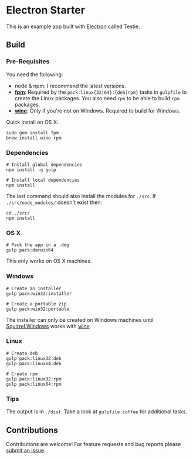 # Electron Starter

This is an example app built with [Electron](http://electron.atom.io/) called Testie.

## Build

### Pre-Requisites

You need the following:

* node & npm: I recommend the latest versions.
* [**fpm**](https://github.com/jordansissel/fpm): Required by the `pack:linux{32|64}:{deb|rpm}` tasks in `gulpfile` to create the Linux packages. You also need `rpm` to be able to build `rpm` packages.
* [**wine**](https://www.winehq.org/): Only if you're not on Windows. Required to build for Windows.

Quick install on OS X:

    sudo gem install fpm
    brew install wine rpm

### Dependencies

    # Install global dependencies
    npm install -g gulp

    # Install local dependencies
    npm install

The last command should also install the modules for `./src`. If `./src/node_modules/` doesn't exist then:

    cd ./src/
    npm install

### OS X

    # Pack the app in a .dmg
    gulp pack:darwin64

This only works on OS X machines.

### Windows

    # Create an installer
    gulp pack:win32:installer

    # Create a portable zip
    gulp pack:win32:portable

The installer can only be created on Windows machines until [Squirrel.Windows](https://github.com/Squirrel/Squirrel.Windows) works with [wine](https://www.winehq.org/).

### Linux

    # Create deb
    gulp pack:linux32:deb
    gulp pack:linux64:deb

    # Create rpm
    gulp pack:linux32:rpm
    gulp pack:linux64:rpm

### Tips

The output is in `./dist`. Take a look at `gulpfile.coffee` for additional tasks.

## Contributions

Contributions are welcome! For feature requests and bug reports please [submit an issue](https://github.com/Aluxian/electron-starter/issues).
